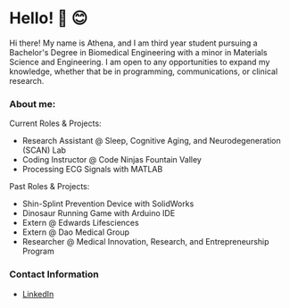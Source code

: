 # Hello! :wave: :blush:

Hi there! My name is Athena, and I am third year student pursuing a Bachelor's Degree in Biomedical Engineering with a minor in Materials Science and Engineering. I am open to any opportunities to expand my knowledge, whether that be in programming, communications, or clinical research.

### About me:
Current Roles & Projects:
- Research Assistant @ Sleep, Cognitive Aging, and Neurodegeneration (SCAN) Lab
- Coding Instructor @ Code Ninjas Fountain Valley
- Processing ECG Signals with MATLAB

Past Roles & Projects:
- Shin-Splint Prevention Device with SolidWorks
- Dinosaur Running Game with Arduino IDE
- Extern @ Edwards Lifesciences
- Extern @ Dao Medical Group
- Researcher @ Medical Innovation, Research, and Entrepreneurship Program

### Contact Information
- [LinkedIn]

[LinkedIn]: <https://www.linkedin.com/in/axtno/>
